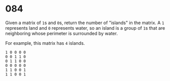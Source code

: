 # 084

Given a matrix of `1`s and `0`s, return the number of "islands" in the matrix. A `1` represents land and `0` represents water, so an island is a group of `1`s that are neighboring whose perimeter is surrounded by water.

For example, this matrix has `4` islands.

```
1 0 0 0 0
0 0 1 1 0
0 1 1 0 0
0 0 0 0 0
1 1 0 0 1
1 1 0 0 1
```
